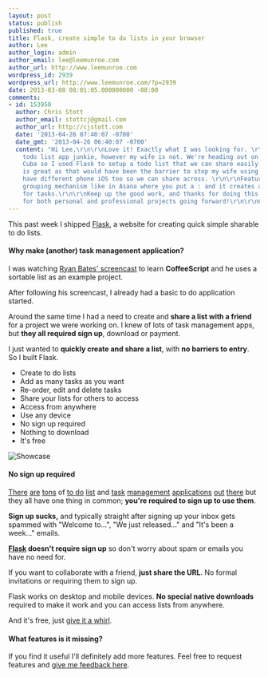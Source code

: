 ```yaml
---
layout: post
status: publish
published: true
title: Flask, create simple to do lists in your browser
author: Lee
author_login: admin
author_email: lee@leemunroe.com
author_url: http://www.leemunroe.com
wordpress_id: 2939
wordpress_url: http://www.leemunroe.com/?p=2939
date: 2013-03-08 08:01:05.000000000 -08:00
comments:
- id: 153950
  author: Chris Stott
  author_email: stottcj@gmail.com
  author_url: http://cjstott.com
  date: '2013-04-26 07:40:07 -0700'
  date_gmt: '2013-04-26 06:40:07 -0700'
  content: "Hi Lee,\r\n\r\nLove it! Exactly what I was looking for. \r\n\r\nI'm a
    todo list app junkie, however my wife is not. We're heading out on holiday to
    Cuba so I used Flask to setup a todo list that we can share easily. No sign up
    is great as that would have been the barrier to stop my wife using it.\r\n\r\nWe
    have different phone iOS too so we can share across. \r\n\r\nFeature request!:\r\nSimple
    grouping mechanism like in Asana where you put a : and it creates a sub heading
    for tasks.\r\n\r\nKeep up the good work, and thanks for doing this I plan to use
    for both personal and professional projects going forward!\r\n\r\nCheers,\r\n\r\nChris"
---
```

This past week I shipped <a href="http://flask.io/">Flask</a>, a website for creating quick simple sharable to do lists.

<h4>Why make (another) task management application?</h4>

I was watching <a href="http://railscasts.com/episodes/147-sortable-lists-revised">Ryan Bates' screencast</a> to learn <strong>CoffeeScript</strong> and he uses a sortable list as an example project.

After following his screencast, I already had a basic to do application started.

Around the same time I had a need to create and <strong>share a list with a friend</strong> for a project we were working on. I knew of lots of task management apps, but <strong>they all required sign up</strong>, download or payment. 

I just wanted to <strong>quickly create and share a list</strong>, with <strong>no barriers to entry</strong>. So I built Flask.

<ul>
<li>Create to do lists</li>
<li>Add as many tasks as you want</li>
<li>Re-order, edit and delete tasks</li>
<li>Share your lists for others to access</li>
<li>Access from anywhere</li>
<li>Use any device</li>
<li>No sign up required</li>
<li>Nothing to download</li>
<li>It's free</li>
</ul>

<img src="http://www.leemunroe.com/wp-content/uploads/showcase1.jpg" alt="Showcase" border="0" />

<h4>No sign up required</h4>

<a href="https://www.wunderlist.com">There</a> <a href="https://do.com/">are</a> <a href="http://asana.com/">tons</a> of <a href="http://www.producteev.com/">to do</a> <a href="http://hitask.com/">list</a> and <a href="http://www.getflow.com/">task</a> <a href="http://todoist.com/">management</a> <a href="http://rememberthemilk.com">applications</a> <a href="http://organi.sr/">out</a> <a href="http://teuxdeux.com/">there</a> but they all have one thing in common; <strong>you're required to sign up to use them</strong>.

<strong>Sign up sucks,</strong> and typically straight after signing up your inbox gets spammed</strong> with "Welcome to…", "We just released…" and "It's been a week…" emails.

<strong><a href="http://flask.io/">Flask</a> doesn't require sign up</strong> so don't worry about spam or emails you have no need for.

If you want to collaborate with a friend, <strong>just share the URL</strong>. No formal invitations or requiring them to sign up.

Flask works on desktop and mobile devices. <strong>No special native downloads</strong> required to make it work and you can access lists from anywhere.

And it's free, just <a href="http://flask.io/">give it a whirl</a>.

<h4>What features is it missing?</h4>

If you find it useful I'll definitely add more features. Feel free to request features and <a href="https://flask.uservoice.com">give me feedback here</a>.

